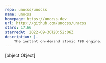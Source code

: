 ```yaml
---
repo: unocss/unocss
name: unocss
homepage: https://unocss.dev
url: https://github.com/unocss/unocss
stars: 17166
starredAt: 2022-09-30T20:52:06Z
description: |-
    The instant on-demand atomic CSS engine.
---
```


[object Object]
